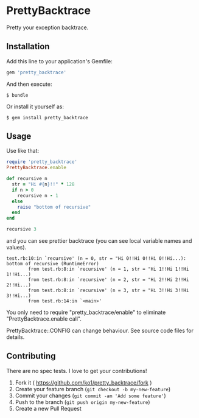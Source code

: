 # PrettyBacktrace

Pretty your exception backtrace.

## Installation

Add this line to your application's Gemfile:

```ruby
gem 'pretty_backtrace'
```

And then execute:

    $ bundle

Or install it yourself as:

    $ gem install pretty_backtrace

## Usage

Use like that:

```ruby
require 'pretty_backtrace'
PrettyBacktrace.enable

def recursive n
  str = "Hi #{n}!!" * 128
  if n > 0
    recursive n - 1
  else
    raise "bottom of recursive"
  end
end

recursive 3
```

and you can see prettier backtrace (you can see local variable names and values).

```
test.rb:10:in `recursive' (n = 0, str = "Hi 0!!Hi 0!!Hi 0!!Hi...): bottom of recursive (RuntimeError)
        from test.rb:8:in `recursive' (n = 1, str = "Hi 1!!Hi 1!!Hi 1!!Hi...)
        from test.rb:8:in `recursive' (n = 2, str = "Hi 2!!Hi 2!!Hi 2!!Hi...)
        from test.rb:8:in `recursive' (n = 3, str = "Hi 3!!Hi 3!!Hi 3!!Hi...)
        from test.rb:14:in `<main>'
```

You only need to require "pretty_backtrace/enable" to eliminate "PrettyBacktrace.enable call".

PrettyBacktrace::CONFIG can change behaviour. See source code files for details.

## Contributing

There are no spec tests. I love to get your contributions!

1. Fork it ( https://github.com/ko1/pretty_backtrace/fork )
2. Create your feature branch (`git checkout -b my-new-feature`)
3. Commit your changes (`git commit -am 'Add some feature'`)
4. Push to the branch (`git push origin my-new-feature`)
5. Create a new Pull Request
